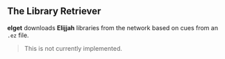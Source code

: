 ## The Library Retriever

**elget** downloads **Elijjah** libraries from the network based on cues from an `.ez` file.

> This is not currently implemented.
